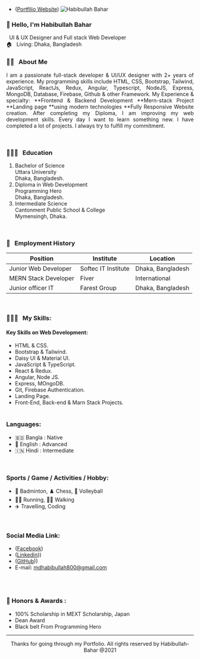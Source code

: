 - ([Portfilio Website](https://habibullah-bahar.netlify.app/))
![Habibullah Bahar](https://user-images.githubusercontent.com/96808911/211027345-63add4e8-c474-4f3b-9e10-2ad663bd50bc.png)
### 👋 Hello, I'm Habibullah Bahar

&nbsp; UI & UX Designer and Full stack Web Developer <br/>
🏠 &nbsp; Living: Dhaka, Bangladesh
<br/>

<!-- about-me section starts here  -->

### 👨‍🏫 &nbsp; About Me

<p align="justify">
I am a passionate full-stack developer & UI/UX designer with 2+ years of experience. My programming skills include HTML, CSS, Bootstrap, Tailwind, JavaScript, ReactJs, Redux, Angular, Typescript, NodeJS, Express, MongoDB, Database, Firebase, Github & other Framework. My Experience & specialty: **Frontend & Backend Development **Mern-stack Project **Landing page **using modern technologies **Fully Responsive Website creation. After completing my Diploma, I am improving my web development skills. Every day I want to learn something new. I have completed a lot of projects. I always try to fulfill my commitment.
</p>
<br />
<!-- about-me section ends here  -->
<!-- education section starts here  -->

### 👨🏻‍🎓 &nbsp; Education

1. Bachelor of Science  
   Uttara University  
   Dhaka, Bangladesh.
2. Diploma in Web Development  
   Programming Hero  
   Dhaka, Bangladesh.
3. Intermediate Science  
   Cantonment Public School & College <br/>
   Mymensingh, Dhaka.

<br />

<!-- education section ends here  -->
<!-- work experience section starts here  -->

### 💼 &nbsp; Employment History

|       Position       |          Institute       | Location           |
| -------------------- | -----------------------  | ------------------ |
| Junior Web Developer | Softec IT Institute      |  Dhaka, Bangladesh |
| MERN Stack Developer | Fiver                    |  International     |
| Junior officer IT    | Farest Group             | Dhaka, Bangladesh  |


<br />
<!-- work experience section ends here  -->
<!-- web related skills section Start here  -->


### 👨🏽‍💻 &nbsp; My Skills:

#### Key Skills on Web Development:

- HTML & CSS.
- Bootstrap & Tailwind.
- Daisy UI & Material UI.
- JavaScript & TypeScript.
- React & Redux.
- Angular, Node JS.
- Express, MOngoDB.
- Git, Firebase Authentication.
- Landing Page.
- Front-End, Back-end & Marn Stack Projects.
  <br />
  <br />
  
<!-- web related skills section End here  -->
<!-- my languages section starts here  -->

### Languages:
- 🇧🇩 Bangla : Native
- 🏴󠁧󠁢󠁥󠁮󠁧󠁿 English : Advanced
- 🇮🇳 Hindi : Intermediate

<!-- my languages section ends here  -->

<br />
<!-- my sports and game section starts here  -->

### Sports / Game / Activities / Hobby:

-  🏸 Badminton, ♟️ Chess, 🏐 Volleyball
-  🏃‍♂️ Running, 🚶‍♂️ Walking
-  ✈️ Travelling, Coding

<br />

<!-- my sports and games section ends here  -->
<!-- Social Media Link section starts here -->

### Social Media Link:
- ([Facebook](https://web.facebook.com/profile.php?id=100008422393695))
- ([Linkedin](https://www.linkedin.com/in/habibullah-habib800/)))
- ([GitHub](https://github.com/Habibullah800)))
- E-mail: mdhabibullah800@gmail.com
 <br />
 
<br />

<!-- Social Media Link section starts here -->
<!-- Honors & awards section starts here  -->

### 🏅 Honors & Awards :

- 100% Scholarship in MEXT Scholarship, Japan
- Dean Award
- Black belt From Programming Hero

---
<p align="center">
Thanks for going through my Portfolio.
All rights reserved by Habibullah-Bahar @2021
<p/>


<!-- my achievement section ends here  -->


